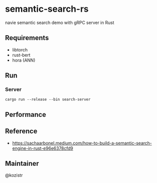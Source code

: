 # semantic-search-rs

navie semantic search demo with gRPC server in Rust

## Requirements

* libtorch
* rust-bert
* hora (ANN)

## Run

### Server

```shell
cargo run --release --bin search-server 
```

## Performance

## Reference

* https://sachaarbonel.medium.com/how-to-build-a-semantic-search-engine-in-rust-e96e6378cfd9

## Maintainer

@kozistr
